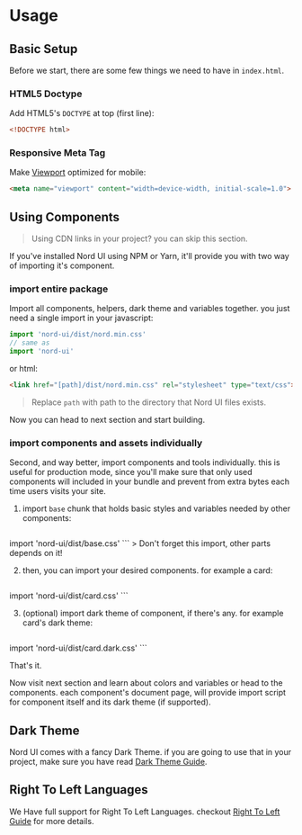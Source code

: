 # Usage

## Basic Setup

Before we start, there are some few things we need to have in `index.html`.

### HTML5 Doctype

Add HTML5's `DOCTYPE` at top (first line):

```html
<!DOCTYPE html>
```

### Responsive Meta Tag

Make [Viewport](https://developer.mozilla.org/en-US/docs/Mozilla/Mobile/Viewport_meta_tag) optimized for mobile:

```html
<meta name="viewport" content="width=device-width, initial-scale=1.0">
```

## Using Components

> Using CDN links in your project? you can skip this section.

If you've installed Nord UI using NPM or Yarn, it'll provide you with two way of importing it's component.

### import entire package

Import all components, helpers, dark theme and variables together. you just need a single import in your javascript:

```javascript
import 'nord-ui/dist/nord.min.css'
// same as
import 'nord-ui'
```

or html:

```html
<link href="[path]/dist/nord.min.css" rel="stylesheet" type="text/css">
```

> Replace `path` with path to the directory that Nord UI files exists.

Now you can head to next section and start building.

### import components and assets individually

Second, and way better, import components and tools individually. this is useful for production mode, since you'll make sure that only used components will included in your bundle and prevent from extra bytes each time users visits your site.

1. import `base` chunk that holds basic styles and variables needed by other components: 

	```javascript
import 'nord-ui/dist/base.css'
	```
	> Don't forget this import, other parts depends on it!

2. then, you can import your desired components. for example a card:

	```javascript
import 'nord-ui/dist/card.css'
	```

3. (optional) import dark theme of component, if there's any. for example card's dark theme:

   	```javascript
import 'nord-ui/dist/card.dark.css'
	```

That's it.

Now visit next section and learn about colors and variables or head to the components. each component's document page, will provide import script for component itself and its dark theme (if supported).

## Dark Theme

Nord UI comes with a fancy Dark Theme. if you are going to use that in your project, make sure you have read [Dark Theme Guide](/docs/guides/dark-theme).

## Right To Left Languages

We Have full support for Right To Left Languages. checkout [Right To Left Guide](/docs/guides/rtl) for more details.